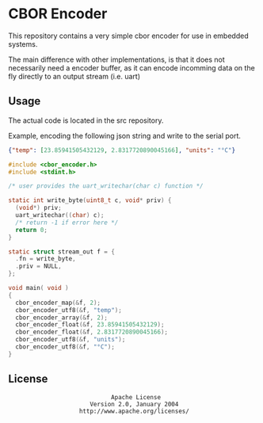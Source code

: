 # CBOR Encoder

This repository contains a very simple cbor encoder for use in 
embedded systems.

The main difference with other implementations, is that it does not
necessarily need a encoder buffer, as it can encode incomming
data on the fly directly to an output stream (i.e. uart)

## Usage

The actual code is located in the src repository.

Example, encoding the following json string and write to the serial
port.
```json
{"temp": [23.85941505432129, 2.8317720890045166], "units": "°C"}
```

```c
#include <cbor_encoder.h>
#include <stdint.h>

/* user provides the uart_writechar(char c) function */

static int write_byte(uint8_t c, void* priv) {
  (void*) priv;
  uart_writechar((char) c);
  /* return -1 if error here */
  return 0;
}

static struct stream_out f = {
  .fn = write_byte,
  .priv = NULL,
};

void main( void )
{
  cbor_encoder_map(&f, 2);
  cbor_encoder_utf8(&f, "temp");
  cbor_encoder_array(&f, 2);
  cbor_encoder_float(&f, 23.85941505432129);
  cbor_encoder_float(&f, 2.8317720890045166);
  cbor_encoder_utf8(&f, "units");
  cbor_encoder_utf8(&f, "°C");
}

```

## License

                                 Apache License
                           Version 2.0, January 2004
                        http://www.apache.org/licenses/